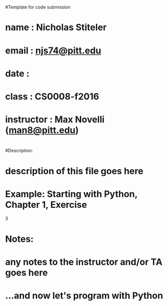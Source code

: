 #
#Template for code submission
# name       : Nicholas Stiteler
# email      : njs74@pitt.edu
# date       :
# class      : CS0008-f2016
# instructor : Max Novelli (man8@pitt.edu)
#
#Description:
# description of this file goes here
# Example: Starting with Python, Chapter 1, Exercise
3
# Notes:
# any notes to the instructor and/or TA goes here
# ...and now let's program with Python

